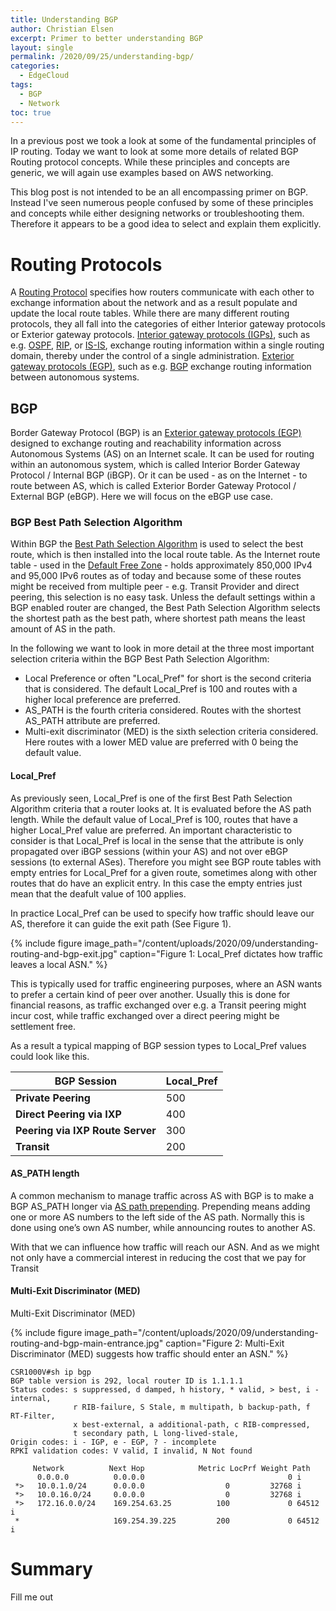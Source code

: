 ```yaml
---
title: Understanding BGP
author: Christian Elsen
excerpt: Primer to better understanding BGP
layout: single
permalink: /2020/09/25/understanding-bgp/
categories:
  - EdgeCloud
tags:
  - BGP
  - Network
toc: true
---
```


In a previous post we took a look at some of the fundamental principles of IP routing. Today we want to look at some more details of related BGP Routing protocol concepts. While these principles and concepts are generic, we will again use examples based on AWS networking.

This blog post is not intended to be an all encompassing primer on BGP. Instead I've seen numerous people confused by some of these principles and concepts while either designing networks or troubleshooting them. Therefore it appears to be a good idea to select and explain them explicitly.


# Routing Protocols

A [Routing Protocol](https://en.wikipedia.org/wiki/Routing_protocol) specifies how routers communicate with each other to exchange information about the network and as a result populate and update the local route tables. While there are many different routing protocols, they all fall into the categories of either Interior gateway protocols or Exterior gateway protocols. [Interior gateway protocols (IGPs)](https://en.wikipedia.org/wiki/Interior_gateway_protocol), such as e.g. [OSPF](https://en.wikipedia.org/wiki/Open_Shortest_Path_First), [RIP](https://en.wikipedia.org/wiki/Routing_Information_Protocol), or [IS-IS](https://en.wikipedia.org/wiki/IS-IS), exchange routing information within a single routing domain, thereby under the control of a single administration. [Exterior gateway protocols (EGP)](https://en.wikipedia.org/wiki/Exterior_gateway_protocol), such as e.g. [BGP](https://en.wikipedia.org/wiki/Border_Gateway_Protocol) exchange routing information between autonomous systems.

## BGP

Border Gateway Protocol (BGP) is an [Exterior gateway protocols (EGP)](https://en.wikipedia.org/wiki/Exterior_gateway_protocol) designed to exchange routing and reachability information across Autonomous Systems (AS) on an Internet scale. It can be used for routing within an autonomous system, which is called Interior Border Gateway Protocol /  Internal BGP (iBGP). Or it can be used - as on the Internet - to route between AS, which is called Exterior Border Gateway Protocol / External BGP (eBGP). Here we will focus on the eBGP use case.

### BGP Best Path Selection Algorithm

Within BGP the [Best Path Selection Algorithm](https://www.noction.com/blog/bgp-best-path-selection-algorithm) is used to select the best route, which is then installed into the local route table. As the Internet route table - used in the [Default Free Zone](https://en.wikipedia.org/wiki/Default-free_zone) - holds approximately 850,000 IPv4 and 95,000 IPv6 routes as of today and because some of these routes might be received from multiple peer - e.g. Transit Provider and direct peering, this selection is no easy task.
Unless the default settings within a BGP enabled router are changed, the Best Path Selection Algorithm selects the shortest path as the best path, where shortest path means the least amount of AS in the path.

In the following we want to look in more detail at the three most important selection criteria within the BGP Best Path Selection Algorithm:
 * Local Preference or often "Local_Pref" for short is the second criteria that is considered. The default Local_Pref is 100 and routes with a higher local preference are preferred.
 * AS_PATH is the fourth criteria considered. Routes with the shortest AS_PATH attribute are preferred.
 * Multi-exit discriminator (MED) is the sixth selection criteria considered. Here routes with a lower MED value are preferred with 0 being the default value.

#### Local_Pref

As previously seen, Local_Pref is one of the first Best Path Selection Algorithm criteria that a router looks at. It is evaluated before the AS path length. While the default value of Local_Pref is 100, routes that have a higher Local_Pref value are preferred. An important characteristic to consider is that Local_Pref is local in the sense that the attribute is only propagated over iBGP sessions (within your AS) and not over eBGP sessions (to external ASes). Therefore you might see BGP route tables with empty entries for Local_Pref for a given route, sometimes along with other routes that do have an explicit entry. In this case the empty entries just mean that the deafult value of 100 applies.

In practice Local_Pref can be used to specify how traffic should leave our AS, therefore it can guide the exit path (See Figure 1).

{% include figure image_path="/content/uploads/2020/09/understanding-routing-and-bgp-exit.jpg" caption="Figure 1: Local_Pref dictates how traffic leaves a local ASN." %}

This is typically used for traffic engineering purposes, where an ASN wants to prefer a certain kind of peer over another. Usually this is done for financial reasons, as traffic exchanged over e.g. a Transit peering might incur cost, while traffic exchanged over a direct peering might be settlement free.

As a result a typical mapping of BGP session types to Local_Pref values could look like this.

|BGP Session|Local_Pref|
|---|---|
|**Private Peering**|500|
|**Direct Peering via IXP**|400|
|**Peering via IXP Route Server**|300|
|**Transit**|200|


#### AS_PATH length

A common mechanism to manage traffic across AS with BGP is to make a BGP AS_PATH longer via [AS path prepending](https://www.noction.com/blog/as-path-and-as-path-prepending). Prepending means adding one or more AS numbers to the left side of the AS path. Normally this is done using one’s own AS number, while announcing routes to another AS.

With that we can influence how traffic will reach our ASN. And as we might not only have a commercial interest in reducing the cost that we pay for Transit

#### Multi-Exit Discriminator (MED)

Multi-Exit Discriminator (MED)


{% include figure image_path="/content/uploads/2020/09/understanding-routing-and-bgp-main-entrance.jpg" caption="Figure 2: Multi-Exit Discriminator (MED) suggests how traffic should enter an ASN." %}

```
CSR1000V#sh ip bgp
BGP table version is 292, local router ID is 1.1.1.1
Status codes: s suppressed, d damped, h history, * valid, > best, i - internal,
              r RIB-failure, S Stale, m multipath, b backup-path, f RT-Filter,
              x best-external, a additional-path, c RIB-compressed,
              t secondary path, L long-lived-stale,
Origin codes: i - IGP, e - EGP, ? - incomplete
RPKI validation codes: V valid, I invalid, N Not found

     Network          Next Hop            Metric LocPrf Weight Path
      0.0.0.0          0.0.0.0                                0 i
 *>   10.0.1.0/24      0.0.0.0                  0         32768 i
 *>   10.0.16.0/24     0.0.0.0                  0         32768 i
 *>   172.16.0.0/24    169.254.63.25          100             0 64512 i
 *                     169.254.39.225         200             0 64512 i
```

# Summary

Fill me out
